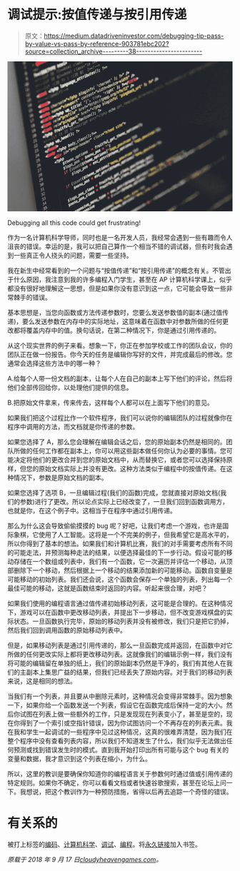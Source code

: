 # 调试提示:按值传递与按引用传递

> 原文：<https://medium.datadriveninvestor.com/debugging-tip-pass-by-value-vs-pass-by-reference-903781ebc202?source=collection_archive---------38----------------------->

![](img/8325ee765f83fc199b69c3aebb22dc4b.png)

Debugging all this code could get frustrating!

作为一名计算机科学导师，同时也是一名开发人员，我经常会遇到一些有趣而令人沮丧的错误。幸运的是，我可以把自己算作一个相当不错的调试器，但有时我会遇到一些真正令人挠头的问题，需要一些坚持。

我在新生中经常看到的一个问题与“按值传递”和“按引用传递”的概念有关。不管出于什么原因，我注意到我的许多编程入门学生，甚至在 AP 计算机科学课上，似乎都没有很好地理解这一思想，但是如果你没有意识到这一点，它可能会导致一些非常棘手的错误。

基本思想是，当您向函数或方法传递参数时，您要么发送参数值的副本(通过值传递)，要么发送参数在内存中的实际地址，这意味着在函数中对参数所做的任何更改都将覆盖内存中的值。换句话说，在第二种情况下，你是通过引用传递的。

从这个现实世界的例子来看。想象一下，你正在参加学校或工作的团队会议，你的团队正在做一份报告。你今天的任务是编辑你写好的文件，并完成最后的修改。您通常会选择这些方法中的哪一种？

A.给每个人带一份文档的副本，让每个人在自己的副本上写下他们的评论，然后将他们全部传回给你，以处理他们提供的信息。

B.把原始文件拿来，传来传去，这样每个人都可以在上面写下他们的意见。

如果我们把这个过程比作一个软件程序，我们可以说你的编辑团队的过程就像你在程序中调用的方法，而文档就是你传递的参数。

如果您选择了 A，那么您会理解在编辑会话之后，您的原始副本仍然是相同的。团队所做的任何工作都在副本上，你可以用这些副本做任何你认为必要的事情。您可能决定将他们的更改合并到您的原始文档中，从而替换它，或者您可以选择保持原样，但您的原始文档实际上并没有更改。这种方法类似于编程中的按值传递。在这种情况下，参数是原始文档的副本。

如果您选择了选项 B，一旦编辑过程(我们的函数)完成，您就直接对原始文档(我们的参数)进行了更改。所以论点实际上已经改变了，一旦我们回到函数调用方，也就是你，在这个例子中。这相当于在程序中通过引用传递。

那么为什么这会导致偷偷摸摸的 bug 呢？好吧，让我们考虑一个游戏，也许是国际象棋，它使用了人工智能。这将是一个不完美的例子，但我希望它是高水平的，所以你得到了基本的想法。如果我们和计算机比赛，我们的对手需要考虑所有不同的可能走法，并预测每种走法的结果，以便选择最佳的下一步行动。假设可能的移动存储在一个数组或列表中，我们有一个函数，它一次遍历并评估一个移动，从顶部删除下一个移动，然后根据上一个移动的结果添加新的可能移动。函数自变量是可能移动的初始列表。我们还会说，这个函数会保存一个单独的列表，列出每一个最佳可能的移动，这就是函数结束时返回的内容。听起来很合理，对吧？

如果我们使用的编程语言通过值传递初始移动列表，这可能是合理的。在这种情况下，游戏可以在函数中更改移动列表，并提出下一步移动，但不改变游戏棋盘的实际状态。一旦函数执行完毕，原始的移动列表并没有被修改，我们只是把它扔掉，然后我们回到调用函数的原始移动列表中。

但是，如果移动列表是通过引用传递的，那么一旦函数完成并返回，在函数中对它所做的任何更改实际上都将更改移动列表。这就像我们的编辑示例一样，我们没有将可能的编辑留在单独的纸上，我们的原始副本仍然是干净的，我们有其他人在我们的主副本上集思广益的结果，但我们已经丢失了原始内容。对于我们的移动列表来说，这是相同的想法。

当我们有一个列表，并且要从中删除元素时，这种情况会变得非常棘手。因为想象一下，如果你给一个函数发送一个列表，假设它在函数完成后保持一定的大小。然后你试图在列表上做一些额外的工作，只是发现现在列表变小了，甚至是空的，现在你得到了一个索引或空指针错误，因为你试图访问一个不再存在的列表元素。我在我和学生一起调试的一些程序中见过这种情况，这真的很难弄清楚，因为我们在整个程序中没有查看列表内容，所以我们不知道发生了什么，我们似乎无法做出任何预测或找到错误发生时的模式。直到我开始打印出所有可能与这个 bug 有关的变量和数据，我才意识到这个列表在缩小，为什么。

所以，这里的教训是要确保你知道你的编程语言关于参数何时通过值或引用传递的特定规则。如果你不确定，你可以看看文档或者快速谷歌搜索，甚至在论坛上问一下。我想说，把这个教训作为一种预防措施，省得以后再去追踪一个奇怪的错误。

# 有关系的

被打上标签的[编码](http://cloudyheavengames.com/tag/coding/)、[计算机科学](http://cloudyheavengames.com/tag/computer-science/)、[调试](http://cloudyheavengames.com/tag/debugging/)、[编程](http://cloudyheavengames.com/tag/programming/)。将[永久链接](http://cloudyheavengames.com/debugging-tip-pass-value-vs-pass-reference/)加入书签。

*原载于 2018 年 9 月 17 日*[*cloudyheavengames.com*](http://cloudyheavengames.com/debugging-tip-pass-value-vs-pass-reference)*。*